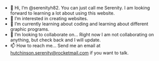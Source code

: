 - 👋 Hi, I’m @serenityh82. You can just call me Serenity. I am looking forward to learning a lot about using this website.
- 👀 I’m interested in creating websites.
- 🌱 I’m currently learning about coding and learning about different graphic programs.
- 💞️ I’m looking to collaborate on... Right now I am not collaborating on anything, but check back and I will update.
- 📫 How to reach me... Send me an email at hutchinson.serenity@rocketmail.com if you want to talk.

<!---
serenityh82/serenityh82 is a ✨ special ✨ repository because its `README.md` (this file) appears on your GitHub profile.
You can click the Preview link to take a look at your changes.
--->

